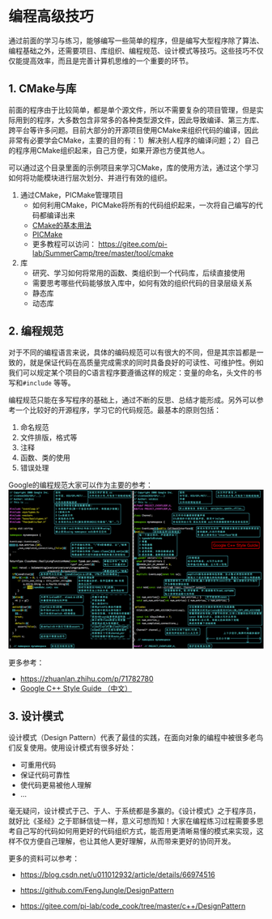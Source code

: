 # 编程高级技巧

通过前面的学习与练习，能够编写一些简单的程序，但是编写大型程序除了算法、编程基础之外，还需要项目、库组织、编程规范、设计模式等技巧。这些技巧不仅仅能提高效率，而且是完善计算机思维的一个重要的环节。



## 1. CMake与库

前面的程序由于比较简单，都是单个源文件，所以不需要复杂的项目管理，但是实际用到的程序，大多数包含非常多的各种类型源文件，因此导致编译、第三方库、跨平台等许多问题。目前大部分的开源项目使用CMake来组织代码的编译，因此非常有必要学会CMake，主要的目的有：1）解决别人程序的编译问题；2）自己的程序用CMake组织起来，自己方便，如果开源也方便其他人。

可以通过这个目录里面的示例项目来学习CMake，库的使用方法，通过这个学习如何将功能模块进行层次划分、并进行有效的组织。

1. 通过CMake，PICMake管理项目
    - 如何利用CMake，PICMake将所有的代码组织起来，一次将自己编写的代码都编译出来
    - [CMake的基本用法](../6_tools/cmake)
    - [PICMake](../6_tools/cmake/PICMake.md)
    - 更多教程可以访问： https://gitee.com/pi-lab/SummerCamp/tree/master/tool/cmake
2. 库
    - 研究、学习如何将常用的函数、类组织到一个代码库，后续直接使用
    - 需要思考哪些代码能够放入库中，如何有效的组织代码的目录层级关系
    - 静态库
    - 动态库



## 2. 编程规范

对于不同的编程语言来说，具体的编码规范可以有很大的不同，但是其宗旨都是一致的，就是保证代码在高质量完成需求的同时具备良好的可读性、可维护性。例如我们可以规定某个项目的C语言程序要遵循这样的规定：变量的命名，头文件的书写和`#include` 等等。

编程规范只能在多写程序的基础上，通过不断的反思、总结才能形成。另外可以参考一个比较好的开源程序，学习它的代码规范。最基本的原则包括：

1. 命名规范
2. 文件排版，格式等
3. 注释
4. 函数、类的使用
5. 错误处理

Google的编程规范大家可以作为主要的参考：
![code standard](programming_standard/Google_Cpp_Style_guide_CN.png)

更多参考：
* https://zhuanlan.zhihu.com/p/71782780
* [Google C++ Style Guide （中文）](programming_standard/Google_Cpp_Style_guide_CN.pdf)



## 3. 设计模式

设计模式（Design Pattern）代表了最佳的实践，在面向对象的编程中被很多老鸟们反复使用。使用设计模式有很多好处：

- 可重用代码
- 保证代码可靠性
- 使代码更易被他人理解
- …

毫无疑问，设计模式于己、于人、于系统都是多赢的。《设计模式》之于程序员，就好比《圣经》之于耶稣信徒一样，意义可想而知！大家在编程练习过程需要多思考自己写的代码如何用更好的代码组织方式，能否用更清晰易懂的模式来实现，这样不仅方便自己理解，也让其他人更好理解，从而带来更好的协同开发。



更多的资料可以参考：

* https://blog.csdn.net/u011012932/article/details/66974516

* https://github.com/FengJungle/DesignPattern

* https://gitee.com/pi-lab/code_cook/tree/master/c++/DesignPattern